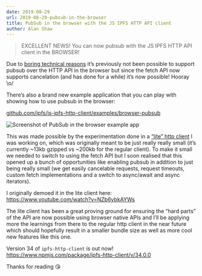 ```yaml
---
date: 2019-08-29
url: 2019-08-29-pubsub-in-the-browser
title: PubSub in the browser with the JS IPFS HTTP API client
author: Alan Shaw
---
```


> EXCELLENT NEWS! You can now pubsub with the JS IPFS HTTP API client in the BROWSER!

Due to [boring technical reasons](https://github.com/ipfs/js-ipfs-http-client/issues/518) it’s previously not been possible to support pubsub over the HTTP API in the browser but since the fetch API now supports cancelation (and has done for a while) it’s now possible! Hooray \o/

There’s also a brand new example application that you can play with showing how to use pubsub in the browser:

[github.com/ipfs/js-ipfs-http-client/examples/browser-pubsub](https://github.com/ipfs/js-ipfs-http-client/tree/master/examples/browser-pubsub)

![Screenshot of PubSub in the browser example app](/056-pubsub-in-the-browser/demo-screenshot.png)

This was made possible by the experimentation done in a [“lite” http client](https://github.com/ipfs-shipyard/js-ipfs-http-client-lite) I was working on, which was originally meant to be just really really small (it’s currently ~13kb gzipped vs ~200kb for the regular client). To make it small we needed to switch to using the fetch API but I soon realised that this opened up a bunch of opportunities like enabling pubsub in addition to just being really small (we get easily cancelable requests, request timeouts, custom fetch implementations and a switch to async/await and async iterators).

I originally demoed it in the lite client here: https://www.youtube.com/watch?v=NZb6ybkAYWs

The lite client has been a great proving ground for ensuring the “hard parts” of the API are now possible using browser native APIs and I’ll be applying more the learnings from there to the regular http client in the near future which should hopefully result in a smaller bundle size as well as more cool new features like this one.

Version 34 of `ipfs-http-client` is out now! https://www.npmjs.com/package/ipfs-http-client/v/34.0.0

Thanks for reading 😘
